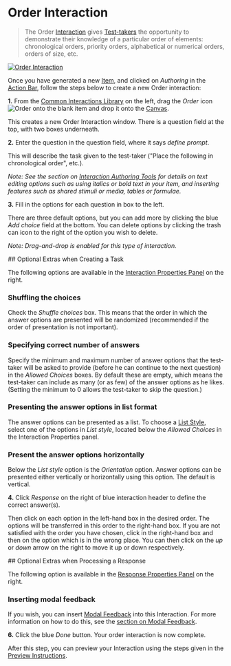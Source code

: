 # Order Interaction

> The Order [Interaction](../appendix/glossary.md#interaction) gives [Test-takers](../appendix/glossary.md#test-taker) the opportunity to demonstrate their knowledge of a particular order of elements: chronological orders, priority orders, alphabetical or numerical orders, orders of size, etc.

[![Order Interaction](https://img.youtube.com/vi/ocF1RrjKZTI/hqdefault.jpg)](https://youtube.com/watch?v=ocF1RrjKZTI&rel=0 "Order Interaction")

Once you have generated a new [Item](../appendix/glossary.md#item), and clicked on *Authoring* in the [Action Bar](../appendix/glossary.md#action-bar), follow the steps below to create a new Order interaction:

**1.** From the [Common Interactions Library](../appendix/glossary.md#common-interactions-library) on the left, drag the *Order* icon  ![Order](../resourse/_icons/order.png) onto the blank item and drop it onto the [Canvas](../appendix/glossary.md#canvas).

This creates a new Order Interaction window. There is a question field at the top, with two boxes underneath.

**2.** Enter the question in the question field, where it says _define prompt_.

This will describe the task given to the test-taker ("Place the following in chronological order", etc.). 

*Note: See the section on [Interaction Authoring Tools](../interactions/interaction-authoring-tools.md) for details on text editing options such as using italics or bold text in your item, and inserting features such as shared stimuli or media, tables or formulae.*

**3.** Fill in the options for each question in box to the left.

There are three default options, but you can add more by clicking the blue *Add choice* field at the bottom. You can delete options by clicking the trash can icon to the right of the option you wish to delete.

*Note: Drag-and-drop is enabled for this type of interaction.*

<aside class="optional-extras">
## Optional Extras when Creating a Task

The following options are available in the [Interaction Properties Panel](../appendix/glossary.md#interaction-properties-panel) on the right.

### Shuffling the choices

Check the *Shuffle choices* box. This means that the order in which the answer options are presented will be randomized (recommended if the order of presentation is not important).

### Specifying correct number of answers

Specify the minimum and maximum number of answer options that the test-taker will be asked to provide (before he can continue to the next question) in the *Allowed Choices* boxes. By default these are empty, which means the test-taker can include as many (or as few) of the answer options as he likes. (Setting the minimum to 0 allows the test-taker to skip the question.)

### Presenting the answer options in list format

The answer options can be presented as a list. To choose a [List Style](../appendix/glossary.md#list-style), select one of the options in *List style*, located below the *Allowed Choices* in the Interaction Properties panel.

### Present the answer options horizontally

Below the *List style* option is the *Orientation* option. Answer options can be presented either vertically or horizontally using this option. The default is vertical.
</aside>

**4.** Click *Response* on the right of blue interaction header to define the correct answer(s).

Then click on each option in the left-hand box in the desired order. The options will be transferred in this order to the right-hand box. If you are not satisfied with the order you have chosen, click in the right-hand box and then on the option which is in the wrong place. You can then click on the *up* or *down* arrow on the right to move it up or down respectively.

<aside class="optional-extras">
## Optional Extras when Processing a Response

The following option is available in the [Response Properties Panel](../appendix/glossary.md#response-properties-panel) on the right.

### Inserting modal feedback

If you wish, you can insert [Modal Feedback](../appendix/glossary.md#modal-feedback) into this Interaction. For more information on how to do this, see the [section on Modal Feedback](../items/modal-feedback.md).
</aside>


**6.** Click the blue *Done* button. Your order interaction is now complete.

After this step, you can preview your Interaction using the steps given in the [Preview Instructions](../items/preview.md).
